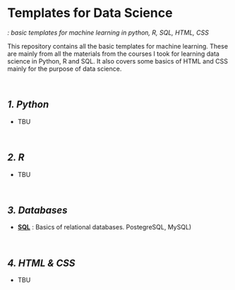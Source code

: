 # Templates for Data Science
*:  basic templates for machine learning in python, R, SQL, HTML, CSS*

This repository contains all the basic templates for machine learning. These are mainly from all the materials from the courses I took for learning data science in Python, R and SQL. It also covers some basics of HTML and CSS mainly for the purpose of data science.   

<br>

## ***1. Python***

- TBU

<br>

## ***2. R***

- TBU

<br>

## ***3. Databases***

- **[SQL](https://github.com/jjone36/Template/blob/master/SQL)** : Basics of relational databases. PostegreSQL, MySQL)

<br>

## ***4. HTML & CSS***

- TBU
